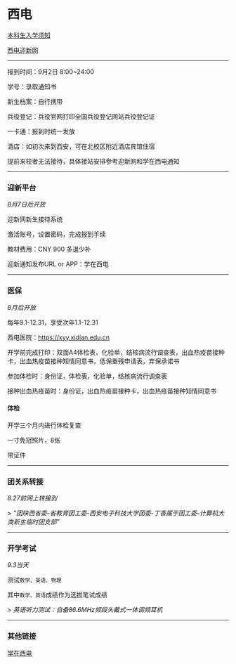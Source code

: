 # 西电

[本科生入学须知](https://kites262.top/xidian/start/)

[西电迎新网](https://xdyx.xidian.edu.cn/)

---

报到时间：9月2日 8:00~24:00

学号：录取通知书

新生档案：自行携带

兵役登记：兵役官网打印全国兵役登记网站兵役登记证

一卡通：报到时统一发放

酒店：如初次来到西安，可在北校区附近酒店宾馆住宿

提前来校者无法接待，具体接站安排参考迎新网和学在西电通知

---

### 迎新平台

*8月7日后开放*

迎新网新生接待系统

激活账号，设置密码，完成报到手续

教材费用：CNY 900 多退少补

迎新通知发布URL or APP：学在西电

---

### 医保

*8月后开放*

每年9.1-12.31，享受次年1.1-12.31

西电医院：https://xyy.xidian.edu.cn

开学前完成打印：双面A4体检表，化验单，结核病流行调查表，出血热疫苗接种卡，出血热疫苗接种知情同意书，低保重残申请表，弃保承诺书

参加体检时：身份证，体检表，化验单，结核病流行调查表

接种出血热疫苗时：身份证，出血热疫苗接种卡，出血热疫苗接种知情同意书

#### 体检

开学三个月内进行体检复查

一寸免冠照片，8张

带证件

---

### 团关系转接

*8.27前网上转接到*

​> *“团陕西省委-省教育团工委-西安电子科技大学团委-丁香属于团工委-计算机大类新生临时团支部”*

---

### 开学考试

*9.3当天*

测试`数学、英语、物理`

其中`数学、英语`成绩作为选拔笔试成绩

​> *英语听力测试：自备86.6MHz频段头戴式一体调频耳机*

---
### 其他链接

[学在西电](https://learning.xidian.edu.cn/)
